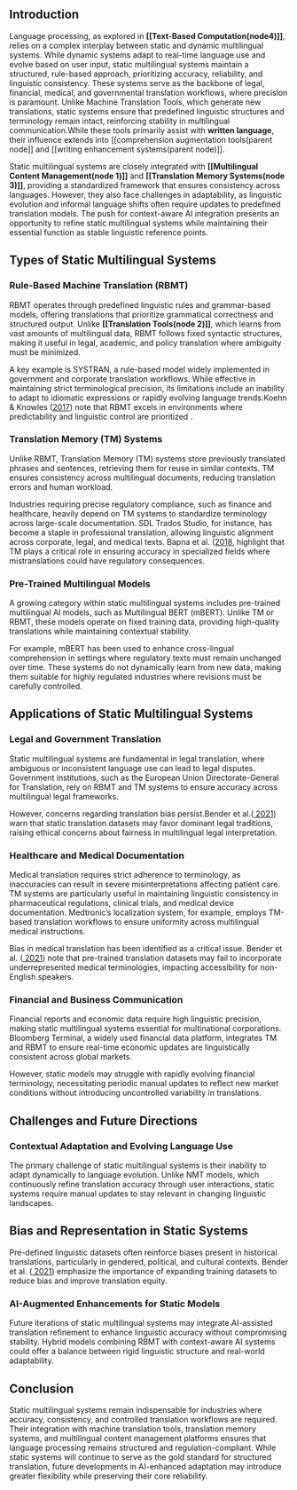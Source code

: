 ## **Introduction**
Language processing, as explored in **[[Text-Based Computation(node4)]]**, relies on a complex interplay between static and dynamic multilingual systems. While dynamic systems adapt to real-time language use and evolve based on user input, static multilingual systems maintain a structured, rule-based approach, prioritizing accuracy, reliability, and linguistic consistency. These systems serve as the backbone of legal, financial, medical, and governmental translation workflows, where precision is paramount. Unlike Machine Translation Tools, which generate new translations, static systems ensure that predefined linguistic structures and terminology remain intact, reinforcing stability in multilingual communication.While these tools primarily assist with **written language**, their influence extends into [[comprehension augmentation tools(parent node]] and [[writing enhancement systems(parent node)]].

Static multilingual systems are closely integrated with **[[Multilingual Content Management(node 1)]]** and **[[Translation Memory Systems(node 3)]]**, providing a standardized framework that ensures consistency across languages. However, they also face challenges in adaptability, as linguistic evolution and informal language shifts often require updates to predefined translation models. The push for context-aware AI integration presents an opportunity to refine static multilingual systems while maintaining their essential function as stable linguistic reference points.

## **Types of Static Multilingual Systems**

### **Rule-Based Machine Translation (RBMT)**
RBMT operates through predefined linguistic rules and grammar-based models, offering translations that prioritize grammatical correctness and structured output. Unlike **[[Translation Tools(node 2)]]**, which learns from vast amounts of multilingual data, RBMT follows fixed syntactic structures, making it useful in legal, academic, and policy translation where ambiguity must be minimized.

A key example is SYSTRAN, a rule-based model widely implemented in government and corporate translation workflows. While effective in maintaining strict terminological precision, its limitations include an inability to adapt to idiomatic expressions or rapidly evolving language trends.Koehn & Knowles ([2017](https://aclanthology.org/W17-3204.pdf)) note that RBMT excels in environments where predictability and linguistic control are prioritized .

### Translation Memory (TM) Systems
Unlike RBMT, Translation Memory (TM) systems store previously translated phrases and sentences, retrieving them for reuse in similar contexts. TM ensures consistency across multilingual documents, reducing translation errors and human workload.

Industries requiring precise regulatory compliance, such as finance and healthcare, heavily depend on TM systems to standardize terminology across large-scale documentation. SDL Trados Studio, for instance, has become a staple in professional translation, allowing linguistic alignment across corporate, legal, and medical texts. Bapna et al. ([2018](https://arxiv.org/pdf/1804.09849.pdf), highlight that TM plays a critical role in ensuring accuracy in specialized fields where mistranslations could have regulatory consequences.

### Pre-Trained Multilingual Models
A growing category within static multilingual systems includes pre-trained multilingual AI models, such as Multilingual BERT (mBERT). Unlike TM or RBMT, these models operate on fixed training data, providing high-quality translations while maintaining contextual stability.

For example, mBERT has been used to enhance cross-lingual comprehension in settings where regulatory texts must remain unchanged over time. These systems do not dynamically learn from new data, making them suitable for highly regulated industries where revisions must be carefully controlled.

## Applications of Static Multilingual Systems

### Legal and Government Translation
Static multilingual systems are fundamental in legal translation, where ambiguous or inconsistent language use can lead to legal disputes. Government institutions, such as the European Union Directorate-General for Translation, rely on RBMT and TM systems to ensure accuracy across multilingual legal frameworks.

However, concerns regarding translation bias persist.Bender et al.([ 2021](https://dl.acm.org/doi/10.1145/3442188.3445922)) warn that static translation datasets may favor dominant legal traditions, raising ethical concerns about fairness in multilingual legal interpretation.

### Healthcare and Medical Documentation

Medical translation requires strict adherence to terminology, as inaccuracies can result in severe misinterpretations affecting patient care. TM systems are particularly useful in maintaining linguistic consistency in pharmaceutical regulations, clinical trials, and medical device documentation. Medtronic’s localization system, for example, employs TM-based translation workflows to ensure uniformity across multilingual medical instructions.

Bias in medical translation has been identified as a critical issue. Bender et al. ([ 2021](https://dl.acm.org/doi/10.1145/3442188.3445922)) note that pre-trained translation datasets may fail to incorporate underrepresented medical terminologies, impacting accessibility for non-English speakers.

### Financial and Business Communication
Financial reports and economic data require high linguistic precision, making static multilingual systems essential for multinational corporations. Bloomberg Terminal, a widely used financial data platform, integrates TM and RBMT to ensure real-time economic updates are linguistically consistent across global markets.

However, static models may struggle with rapidly evolving financial terminology, necessitating periodic manual updates to reflect new market conditions without introducing uncontrolled variability in translations.

## Challenges and Future Directions

### Contextual Adaptation and Evolving Language Use
The primary challenge of static multilingual systems is their inability to adapt dynamically to language evolution. Unlike NMT models, which continuously refine translation accuracy through user interactions, static systems require manual updates to stay relevant in changing linguistic landscapes.

## Bias and Representation in Static Systems
Pre-defined linguistic datasets often reinforce biases present in historical translations, particularly in gendered, political, and cultural contexts. Bender et al. ([ 2021](https://dl.acm.org/doi/10.1145/3442188.3445922)) emphasize the importance of expanding training datasets to reduce bias and improve translation equity.

### AI-Augmented Enhancements for Static Models
Future iterations of static multilingual systems may integrate AI-assisted translation refinement to enhance linguistic accuracy without compromising stability. Hybrid models combining RBMT with context-aware AI systems could offer a balance between rigid linguistic structure and real-world adaptability.

## Conclusion
Static multilingual systems remain indispensable for industries where accuracy, consistency, and controlled translation workflows are required. Their integration with machine translation tools, translation memory systems, and multilingual content management platforms ensures that language processing remains structured and regulation-compliant. While static systems will continue to serve as the gold standard for structured translation, future developments in AI-enhanced adaptation may introduce greater flexibility while preserving their core reliability.

